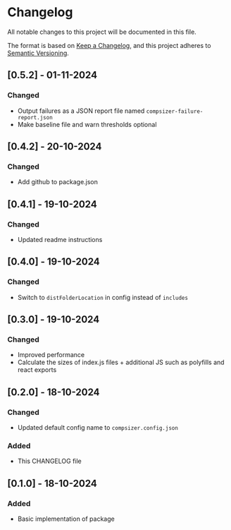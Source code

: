 # Changelog

All notable changes to this project will be documented in this file.

The format is based on [Keep a Changelog](https://keepachangelog.com/en/1.1.0/),
and this project adheres to [Semantic Versioning](https://semver.org/spec/v2.0.0.html).

## [0.5.2] - 01-11-2024

### Changed

- Output failures as a JSON report file named `compsizer-failure-report.json`
- Make baseline file and warn thresholds optional

## [0.4.2] - 20-10-2024

### Changed

- Add github to package.json

## [0.4.1] - 19-10-2024

### Changed

- Updated readme instructions

## [0.4.0] - 19-10-2024

### Changed

- Switch to `distFolderLocation` in config instead of `includes` 

## [0.3.0] - 19-10-2024

### Changed

- Improved performance
- Calculate the sizes of index.js files + additional JS such as polyfills and react exports 

## [0.2.0] - 18-10-2024

### Changed

- Updated default config name to `compsizer.config.json` 

### Added

- This CHANGELOG file

## [0.1.0] - 18-10-2024

### Added

- Basic implementation of package